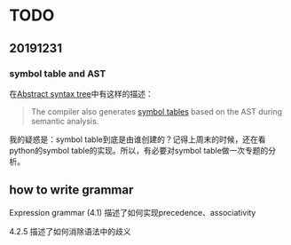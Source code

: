 # TODO

## 20191231

### symbol table and AST

在[Abstract syntax tree](https://en.wikipedia.org/wiki/Abstract_syntax_tree)中有这样的描述：

> The compiler also generates [symbol tables](https://en.wikipedia.org/wiki/Symbol_table) based on the AST during semantic analysis.

我的疑惑是：symbol table到底是由谁创建的？记得上周末的时候，还在看python的symbol table的实现。所以，有必要对symbol table做一次专题的分析。





## how to write grammar

Expression grammar (4.1) 描述了如何实现precedence、associativity



4.2.5 描述了如何消除语法中的歧义

